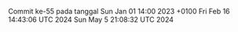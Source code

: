 Commit ke-55 pada tanggal Sun Jan 01 14:00 2023 +0100
Fri Feb 16 14:43:06 UTC 2024
Sun May  5 21:08:32 UTC 2024

